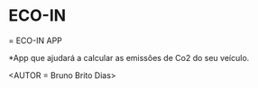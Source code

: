# ECO-IN
<PROJETO/> = ECO-IN APP

*App que ajudará a calcular as emissões de Co2 do seu veículo.

<AUTOR = Bruno Brito Dias>
